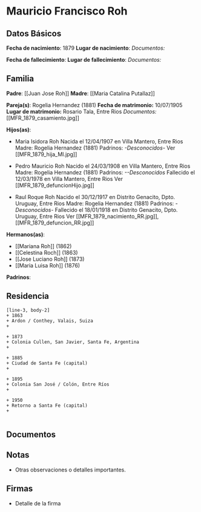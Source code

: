 # Mauricio Francisco Roh

## Datos Básicos

**Fecha de nacimiento**: 1879
**Lugar de nacimiento**:
*Documentos:*

**Fecha de fallecimiento**:
**Lugar de fallecimiento**:
*Documentos:*

## Familia

**Padre**: [[Juan Jose Roh]]
**Madre**: [[Maria Catalina Putallaz]]

**Pareja(s)**: Rogelia Hernandez (1881)
**Fecha de matrimonio:** 10/07/1905
**Lugar de matrimonio:** Rosario Tala, Entre Rios
*Documentos:* [[MFR_1879_casamiento.jpg]]

**Hijos(as)**: 
- Maria Isidora Roh
	Nacida el 12/04/1907 en Villa Mantero, Entre Rios
	Madre: Rogelia Hernandez (1881)
	Padrinos: *-Desconocidos-*
	Ver [[MFR_1879_hija_MI.jpg]]

- Pedro Mauricio Roh
	Nacido el 24/03/1908 en Villa Mantero, Entre Rios
	Madre: Rogelia Hernandez (1881)
	Padrinos: *--Desconocidos*
	Fallecido el 12/03/1978 en Villa Mantero, Entre Rios
	Ver [[MFR_1879_defuncionHijo.jpg]]

- Raul Roque Roh
	Nacido el 30/12/1917 en Distrito Genacito, Dpto. Uruguay, Entre Rios
	Madre: Rogelia Hernandez (1881)
	Padrinos: *-Desconocidos-*
	Fallecido el 18/01/1918 en Distrito Genacito, Dpto. Uruguay, Entre Rios
	Ver [[MFR_1879_nacimiento_RR.jpg]], [[MFR_1879_defuncion_RR.jpg]]

**Hermanos(as)**:
- [[Mariana Roh]] (1862)
- [[Celestina Roch]] (1863)
- [[Jose Luciano Roh]] (1873)
- [[Maria Luisa Roh]] (1876)

**Padrinos**:

## Residencia

```timeline
[line-3, body-2]
+ 1863
+ Ardon / Conthey, Valais, Suiza
+ 

+ 1873 
+ Colonia Cullen, San Javier, Santa Fe, Argentina
+
  
+ 1885
+ Ciudad de Santa Fe (capital)
+ 
  
+ 1895
+ Colonia San José / Colón, Entre Ríos
+ 
  
+ 1950
+ Retorno a Santa Fe (capital)
+
    
```

## Documentos


## Notas
- Otras observaciones o detalles importantes.

## Firmas
- Detalle de la firma